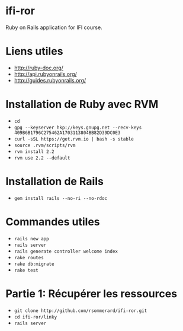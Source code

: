 # ifi-ror

Ruby on Rails application for IFI course.

# Liens utiles

  - http://ruby-doc.org/
  - http://api.rubyonrails.org/
  - http://guides.rubyonrails.org/

# Installation de Ruby avec RVM

  - `cd`
  - `gpg --keyserver hkp://keys.gnupg.net --recv-keys 409B6B1796C275462A1703113804BB82D39DC0E3`
  - `curl -sSL https://get.rvm.io | bash -s stable`
  - `source .rvm/scripts/rvm`
  - `rvm install 2.2`
  - `rvm use 2.2 --default`

# Installation de Rails

  - `gem install rails --no-ri --no-rdoc`

# Commandes utiles

  - `rails new app`
  - `rails server`
  - `rails generate controller welcome index`
  - `rake routes`
  - `rake db:migrate`
  - `rake test`

# Partie 1: Récupérer les ressources

  - `git clone http://github.com/rsommerard/ifi-ror.git`
  - `cd ifi-ror/linky`
  - `rails server`
